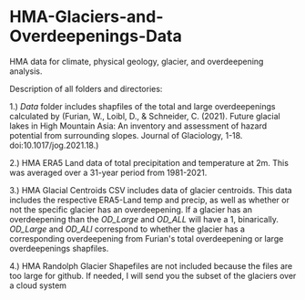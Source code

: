 # HMA-Glaciers-and-Overdeepenings-Data
HMA data for climate, physical geology, glacier, and overdeepening analysis.

Description of all folders and directories:

1.) _Data_ folder includes shapfiles of the total and large overdeepenings calculated by (Furian, W., Loibl, D., & Schneider, C. (2021). Future glacial lakes in High Mountain Asia: An inventory and assessment of hazard potential from surrounding slopes. Journal of Glaciology, 1-18. doi:10.1017/jog.2021.18.)

2.) HMA ERA5 Land data of total precipitation and temperature at 2m. This was averaged over a 31-year period from 1981-2021.

3.) HMA Glacial Centroids CSV includes data of glacier centroids. This data includes the respective ERA5-Land temp and precip, as well as whether or not the specific glacier has an overdeepening. If a glacier has an overdeepening than the _OD_Large_ and _OD_ALL_ will have a 1, binarically. _OD_Large_ and _OD_ALl_ correspond to whether the glacier has a corresponding overdeepening from Furian's total overdeepening or large overdeepenings shapfiles. 

4.) HMA Randolph Glacier Shapefiles are not included because the files are too large for github. If needed, I will send you the subset of the glaciers over a cloud system 
